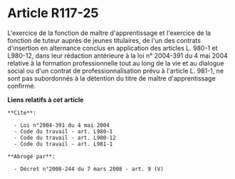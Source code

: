 # Article R117-25

L'exercice de la fonction de maître d'apprentissage et l'exercice de la fonction de tuteur auprès de jeunes titulaires, de
l'un des contrats d'insertion en alternance conclus en application des articles L. 980-1 et L980-12, dans leur rédaction
antérieure à la loi n° 2004-391 du 4 mai 2004 relative à la formation professionnelle tout au long de la vie et au dialogue
social ou d'un contrat de professionnalisation prévu à l'article L. 981-1, ne sont pas subordonnés à la détention du titre de
maître d'apprentissage confirmé.

**Liens relatifs à cet article**

	**Cite**:

	  - Loi n°2004-391 du 4 mai 2004
	  - Code du travail - art. L980-1
	  - Code du travail - art. L980-12
	  - Code du travail - art. L981-1

	**Abrogé par**:

	  - Décret n°2008-244 du 7 mars 2008 - art. 9 (V)
